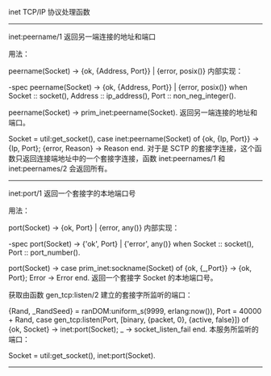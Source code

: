 inet TCP/IP 协议处理函数

----------
inet:peername/1
返回另一端连接的地址和端口

用法：

peername(Socket) ->  {ok, {Address, Port}} | {error, posix()}
内部实现：

-spec peername(Socket) ->  {ok, {Address, Port}} | {error, posix()} when
      Socket :: socket(),
      Address :: ip_address(),
      Port :: non_neg_integer().

peername(Socket) -> 
    prim_inet:peername(Socket).
返回另一端连接的地址和端口。

Socket = util:get_socket(),
case inet:peername(Socket) of
    {ok, {Ip, Port}} ->
        {Ip, Port};
    {error, Reason} ->
        Reason
end.
对于是 SCTP 的套接字连接，这个函数只返回连接端地址中的一个套接字连接，函数 inet:peernames/1 和 inet:peernames/2 会返回所有。

----------
inet:port/1
返回一个套接字的本地端口号

用法：

port(Socket) -> {ok, Port} | {error, any()}
内部实现：

-spec port(Socket) -> {'ok', Port} | {'error', any()} when
      Socket :: socket(),
      Port :: port_number().

port(Socket) ->
    case prim_inet:sockname(Socket) of
	{ok, {_,Port}} -> {ok, Port};
	Error -> Error
    end.
返回一个套接字 Socket 的本地端口号。

获取由函数 gen_tcp:listen/2 建立的套接字所监听的端口：

{Rand, _RandSeed} = ranDOM:uniform_s(9999, erlang:now()),
Port = 40000 + Rand,
case gen_tcp:listen(Port, [binary, {packet, 0}, {active, false}]) of
    {ok, Socket} ->
        inet:port(Socket);
    _ ->
        socket_listen_fail
end.
本服务所监听的端口：

Socket = util:get_socket(),
inet:port(Socket).

----------
